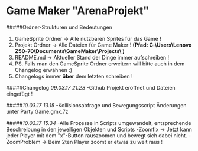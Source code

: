 # Game Maker "ArenaProjekt"
#####Ordner-Strukturen und Bedeutungen
1. GameSprite Ordner -> Alle nutzbaren Sprites für das Game !
2. Projekt Ordner -> Alle Dateien für Game Maker ! **(Pfad: C:\Users\Lenovo Z50-70\Documents\GameMaker\Projects\ )**
3. README.md -> Aktueller Stand der Dinge immer aufschreiben !
4. PS. Falls man den GameSprite Ordner erweitern will bitte auch in dem Changelog erwähnen :)
5. Changelogs immer __über__ dem letzten schreiben !

#####Changelog *09.03.17 21.23*
-Github Projekt eröffnet und Dateien eingefügt !

#####*10.03.17 13.15*
-Kollisionsabfrage und Bewegungsscript Änderungen unter Party Game.gmx.7z

#####*10.03.17 15.34*
-Alle Prozesse in Scripts umgewandelt, entsprechende Beschreibung in den jeweiligen Objekten und Scripts
-Zoomfix -> Jetzt kann jeder Player mit dem "x"-Button rauszoomen und bewegt sich dabei nicht.
-ZoomProblem -> Beim 2ten Player zoomt er etwas zu weit raus !
